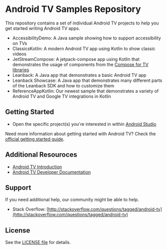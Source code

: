 Android TV Samples Repository
=============================

This repository contains a set of individual Android TV projects to help you get started writing Android TV apps.

- AccessibilityDemo: A Java sample showing how to support accessibility on TVs
- ClassicsKotlin: A modern Android TV app using Kotlin to show classic videos
- JetStreamCompose: A jetpack-compose app using Kotlin that demonstrates the usage of components from the [Compose for TV libraries](https://developer.android.com/jetpack/androidx/releases/tv)
- Leanback: A Java app that demonstrates a basic Android TV app
- Leanback Showcase: A Java app that demonstrates many different parts of the Leanback SDK and how to customize them
- ReferenceAppKotlin: Our newest sample that demonstrates a variety of Android TV and Google TV integrations in Kotlin

## Getting Started

- Open the specific project(s) you're interested in within [Android Studio][studio]

Need more information about getting started with Android TV? Check the [official getting started guide][getting-started].

## Additional Resouroces

- [Android TV Introduction](http://www.android.com/tv/)
- [Android TV Developer Documentation](http://developer.android.com/tv)


## Support

If you need additional help, our community might be able to help.

- Stack Overflow: [http://stackoverflow.com/questions/tagged/android-tv](http://stackoverflow.com/questions/tagged/android-tv)

## License

See the [LICENSE file][license] for details.

[studio]: https://developer.android.com/tools/studio/index.html
[getting-started]: https://developer.android.com/training/tv/start/start.html
[store-apps]: https://play.google.com/store/apps/collection/promotion_3000e26_androidtv_apps_all
[license]: LICENSE
